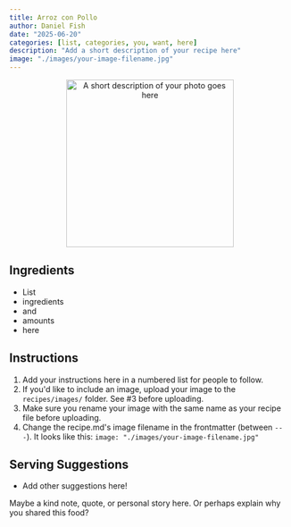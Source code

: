 ```yaml
---
title: Arroz con Pollo
author: Daniel Fish
date: "2025-06-20"
categories: [list, categories, you, want, here]
description: "Add a short description of your recipe here"
image: "./images/your-image-filename.jpg"
---
```


<!-- Replace the img src file path below with the same path you used in the YAML above -->
<p align="center">
  <img src="./images/your-image-filename.jpg" alt="A short description of your photo goes here" width="300"/>
</p>

## Ingredients

- List
- ingredients
- and
- amounts
- here

## Instructions

1. Add your instructions here in a numbered list for people to follow.
2. If you'd like to include an image, upload your image to the `recipes/images/` folder. See #3 before uploading.
3. Make sure you rename your image with the same name as your recipe file before uploading.
4. Change the recipe.md's image filename in the frontmatter (between `---`). It looks like this: `image: "./images/your-image-filename.jpg"`

## Serving Suggestions
- Add other suggestions here!

Maybe a kind note, quote, or personal story here. Or perhaps explain why you shared this food?
